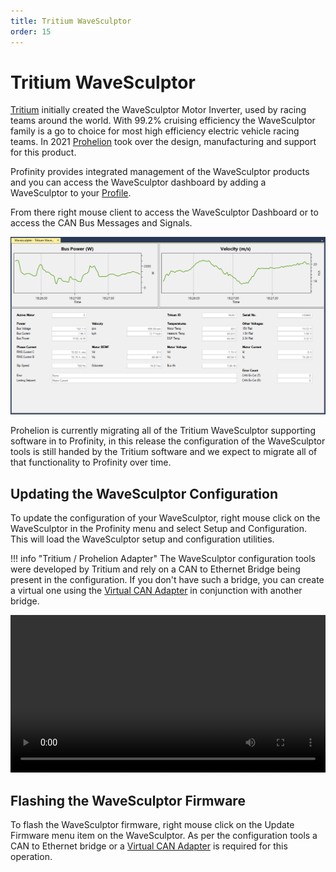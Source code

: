 ```yaml
---
title: Tritium WaveSculptor
order: 15
---
```


# Tritium WaveSculptor

[Tritium](https://www.tritiumcharging.com/) initially created the WaveSculptor Motor Inverter, used by racing teams around the world.  With 99.2% cruising efficiency the WaveSculptor family is a go to choice for most high efficiency electric vehicle racing teams.  In 2021 [Prohelion](https://www.prohelion.com) took over the design, manufacturing and support for this product.

Profinity provides integrated management of the WaveSculptor products and you can access the WaveSculptor dashboard by adding a WaveSculptor to your [Profile](10_Profiles.md). 

From there right mouse client to access the WaveSculptor Dashboard or to access the CAN Bus Messages and Signals.

![Tritium WaveSculptor](images/wavesculptor.png)

Prohelion is currently migrating all of the Tritium WaveSculptor supporting software in to Profinity, in this release the configuration of the WaveSculptor tools is still handed by the Tritium software and we expect to migrate all of that functionality to Profinity over time.

## Updating the WaveSculptor Configuration

To update the configuration of your WaveSculptor, right mouse click on the WaveSculptor in the Profinity menu and select Setup and Configuration.  This will load the WaveSculptor setup and configuration utilities.

!!! info "Tritium / Prohelion Adapter"
    The WaveSculptor configuration tools were developed by Tritium and rely on a CAN to Ethernet Bridge being present in the configuration.  If you don't have such a bridge, you can create a virtual one using the [Virtual CAN Adapter](25_Virtual_CAN_Adapter.md) in conjunction with another bridge.

<video autoplay loop controls width="100%">
  <source src="video/ConfigWS22.mov" type="video/mp4">
  Your browser does not support the video tag.
</video>

## Flashing the WaveSculptor Firmware

To flash the WaveSculptor firmware, right mouse click on the Update Firmware menu item on the WaveSculptor.  As per the configuration tools a CAN to Ethernet bridge or a [Virtual CAN Adapter](25_Virtual_CAN_Adapter.md) is required for this operation.

